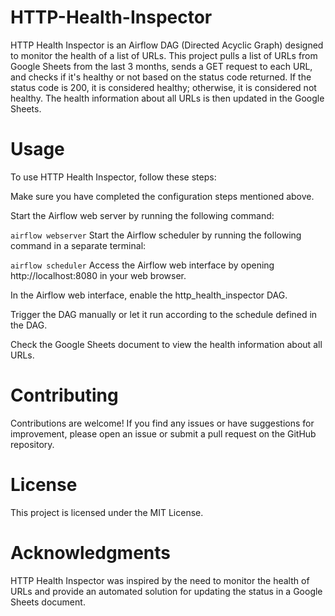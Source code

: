 # HTTP-Health-Inspector

HTTP Health Inspector is an Airflow DAG (Directed Acyclic Graph) designed to monitor the health of a list of URLs. This project pulls a list of URLs from Google Sheets from the last 3 months, sends a GET request to each URL, and checks if it's healthy or not based on the status code returned. If the status code is 200, it is considered healthy; otherwise, it is considered not healthy. The health information about all URLs is then updated in the Google Sheets.

# Usage
To use HTTP Health Inspector, follow these steps:

Make sure you have completed the configuration steps mentioned above.

Start the Airflow web server by running the following command:

`airflow webserver`
Start the Airflow scheduler by running the following command in a separate terminal:

`airflow scheduler`
Access the Airflow web interface by opening http://localhost:8080 in your web browser.

In the Airflow web interface, enable the http_health_inspector DAG.

Trigger the DAG manually or let it run according to the schedule defined in the DAG.

Check the Google Sheets document to view the health information about all URLs.

# Contributing
Contributions are welcome! If you find any issues or have suggestions for improvement, please open an issue or submit a pull request on the GitHub repository.

# License
This project is licensed under the MIT License.

# Acknowledgments
HTTP Health Inspector was inspired by the need to monitor the health of URLs and provide an automated solution for updating the status in a Google Sheets document.
